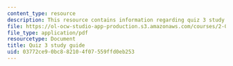 ```yaml
---
content_type: resource
description: This resource contains information regarding quiz 3 study guide.
file: https://ol-ocw-studio-app-production.s3.amazonaws.com/courses/2-086-numerical-computation-for-mechanical-engineers-fall-2012/03772ce90bc882104f07559ffd0eb253_MIT2_086F12_quiz3_study.pdf
file_type: application/pdf
resourcetype: Document
title: Quiz 3 study guide
uid: 03772ce9-0bc8-8210-4f07-559ffd0eb253
---
```


